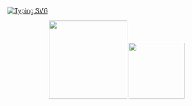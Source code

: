 [![Typing SVG](https://readme-typing-svg.demolab.com?font=Play&vCenter=true&center=true&size=50&pause=1000&color=C8F713&width=1000&height=65&lines=Ol%C3%A1+%2C+eu+me+chamo+Pierre+;Seja+Bem-Vindo(a)+!+👋)](https://git.io/typing-svg)


<div align="center">
  <img height="180em" src="https://github-readme-stats.vercel.app/api?username=PierreOF&show_icons=true&theme=merko&include_all_commits=true&count_private=true"/>
  
  <img height="129em" src="https://github-readme-stats.vercel.app/api/top-langs/?username=PierreOF&layout=compact&langs_count=16&theme=merko"/>
</div>
